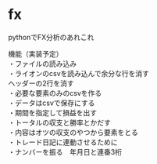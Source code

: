 # fx
pythonでFX分析のあれこれ  
  
機能（実装予定）  
・ファイルの読み込み  
・ライオンのcsvを読み込んで余分な行を消す  
 ヘッダーの2行を消す  
・必要な要素のみのcsvを作る  
・データはcsvで保存にする  
・期間を指定して損益を出す  
・トータルの収支と勝率とかだす  
・内容はオツの収支のやつから要素をとる  
・トレード日記に連動させるために  
・ナンバーを振る　年月日と連番3桁  
